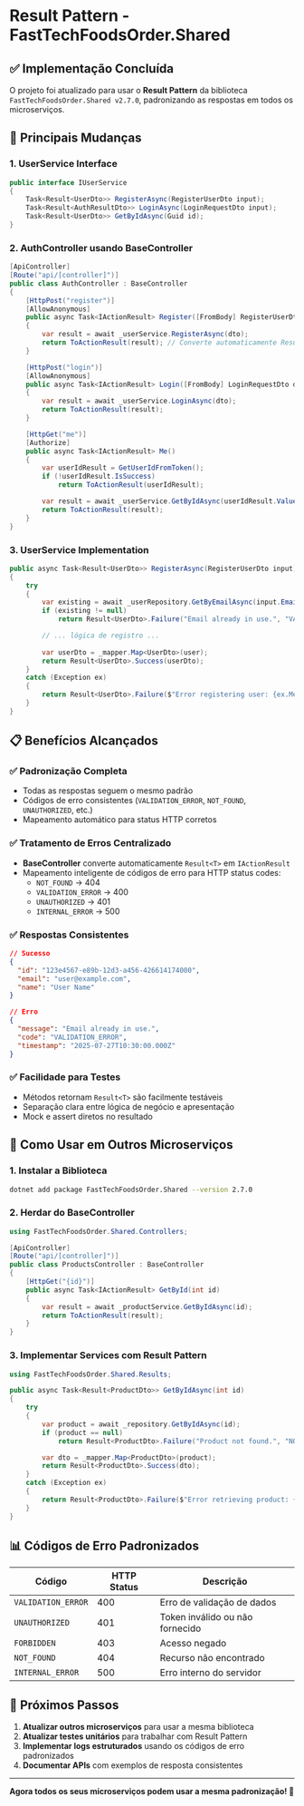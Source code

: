 # Result Pattern - FastTechFoodsOrder.Shared

## ✅ Implementação Concluída

O projeto foi atualizado para usar o **Result Pattern** da biblioteca `FastTechFoodsOrder.Shared v2.7.0`, padronizando as respostas em todos os microserviços.

## 🔧 Principais Mudanças

### 1. **UserService Interface**
```csharp
public interface IUserService
{
    Task<Result<UserDto>> RegisterAsync(RegisterUserDto input);
    Task<Result<AuthResultDto>> LoginAsync(LoginRequestDto input);
    Task<Result<UserDto>> GetByIdAsync(Guid id);
}
```

### 2. **AuthController usando BaseController**
```csharp
[ApiController]
[Route("api/[controller]")]
public class AuthController : BaseController
{
    [HttpPost("register")]
    [AllowAnonymous]
    public async Task<IActionResult> Register([FromBody] RegisterUserDto dto)
    {
        var result = await _userService.RegisterAsync(dto);
        return ToActionResult(result); // Converte automaticamente Result<T> em IActionResult
    }

    [HttpPost("login")]
    [AllowAnonymous]
    public async Task<IActionResult> Login([FromBody] LoginRequestDto dto)
    {
        var result = await _userService.LoginAsync(dto);
        return ToActionResult(result);
    }

    [HttpGet("me")]
    [Authorize]
    public async Task<IActionResult> Me()
    {
        var userIdResult = GetUserIdFromToken();
        if (!userIdResult.IsSuccess)
            return ToActionResult(userIdResult);

        var result = await _userService.GetByIdAsync(userIdResult.Value);
        return ToActionResult(result);
    }
}
```

### 3. **UserService Implementation**
```csharp
public async Task<Result<UserDto>> RegisterAsync(RegisterUserDto input)
{
    try
    {
        var existing = await _userRepository.GetByEmailAsync(input.Email);
        if (existing != null)
            return Result<UserDto>.Failure("Email already in use.", "VALIDATION_ERROR");

        // ... lógica de registro ...
        
        var userDto = _mapper.Map<UserDto>(user);
        return Result<UserDto>.Success(userDto);
    }
    catch (Exception ex)
    {
        return Result<UserDto>.Failure($"Error registering user: {ex.Message}", "INTERNAL_ERROR");
    }
}
```

## 📋 Benefícios Alcançados

### ✅ **Padronização Completa**
- Todas as respostas seguem o mesmo padrão
- Códigos de erro consistentes (`VALIDATION_ERROR`, `NOT_FOUND`, `UNAUTHORIZED`, etc.)
- Mapeamento automático para status HTTP corretos

### ✅ **Tratamento de Erros Centralizado**
- **BaseController** converte automaticamente `Result<T>` em `IActionResult`
- Mapeamento inteligente de códigos de erro para HTTP status codes:
  - `NOT_FOUND` → 404
  - `VALIDATION_ERROR` → 400
  - `UNAUTHORIZED` → 401
  - `INTERNAL_ERROR` → 500

### ✅ **Respostas Consistentes**
```json
// Sucesso
{
  "id": "123e4567-e89b-12d3-a456-426614174000",
  "email": "user@example.com",
  "name": "User Name"
}

// Erro
{
  "message": "Email already in use.",
  "code": "VALIDATION_ERROR",
  "timestamp": "2025-07-27T10:30:00.000Z"
}
```

### ✅ **Facilidade para Testes**
- Métodos retornam `Result<T>` são facilmente testáveis
- Separação clara entre lógica de negócio e apresentação
- Mock e assert diretos no resultado

## 🚀 Como Usar em Outros Microserviços

### 1. **Instalar a Biblioteca**
```bash
dotnet add package FastTechFoodsOrder.Shared --version 2.7.0
```

### 2. **Herdar do BaseController**
```csharp
using FastTechFoodsOrder.Shared.Controllers;

[ApiController]
[Route("api/[controller]")]
public class ProductsController : BaseController
{
    [HttpGet("{id}")]
    public async Task<IActionResult> GetById(int id)
    {
        var result = await _productService.GetByIdAsync(id);
        return ToActionResult(result);
    }
}
```

### 3. **Implementar Services com Result Pattern**
```csharp
using FastTechFoodsOrder.Shared.Results;

public async Task<Result<ProductDto>> GetByIdAsync(int id)
{
    try
    {
        var product = await _repository.GetByIdAsync(id);
        if (product == null)
            return Result<ProductDto>.Failure("Product not found.", "NOT_FOUND");

        var dto = _mapper.Map<ProductDto>(product);
        return Result<ProductDto>.Success(dto);
    }
    catch (Exception ex)
    {
        return Result<ProductDto>.Failure($"Error retrieving product: {ex.Message}", "INTERNAL_ERROR");
    }
}
```

## 📊 Códigos de Erro Padronizados

| Código | HTTP Status | Descrição |
|--------|-------------|-----------|
| `VALIDATION_ERROR` | 400 | Erro de validação de dados |
| `UNAUTHORIZED` | 401 | Token inválido ou não fornecido |
| `FORBIDDEN` | 403 | Acesso negado |
| `NOT_FOUND` | 404 | Recurso não encontrado |
| `INTERNAL_ERROR` | 500 | Erro interno do servidor |

## 🔗 Próximos Passos

1. **Atualizar outros microserviços** para usar a mesma biblioteca
2. **Atualizar testes unitários** para trabalhar com Result Pattern
3. **Implementar logs estruturados** usando os códigos de erro padronizados
4. **Documentar APIs** com exemplos de resposta consistentes

---

**Agora todos os seus microserviços podem usar a mesma padronização! 🎉**

